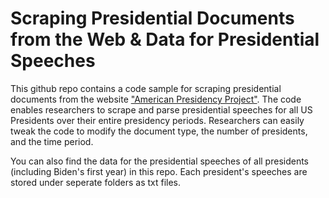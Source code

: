 # Scraping Presidential Documents from the Web & Data for Presidential Speeches 

This github repo contains a code sample for scraping presidential documents from the website ["American Presidency Project"](https://www.presidency.ucsb.edu/). The code enables researchers to scrape and parse presidential speeches for all US Presidents over their entire presidency periods. Researchers can easily tweak the code to modify the document type, the number of presidents, and the time period. 

You can also find the data for the presidential speeches of all presidents (including Biden's first year) in this repo. Each president's speeches are stored under seperate folders as txt files. 

